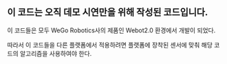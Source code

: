 ## 이 코드는 오직 데모 시연만을 위해 작성된 코드입니다.

이 코드들은 모두 WeGo Robotics사의 제품인 Webot2.0 환경에서 개발이 되었다.

따라서 이 코드들을 다른 플랫폼에서 적용하려면 플랫폼에 장착된 센서에 맞춰 해당 코드의 알고리즘을 사용하여야 한다.



